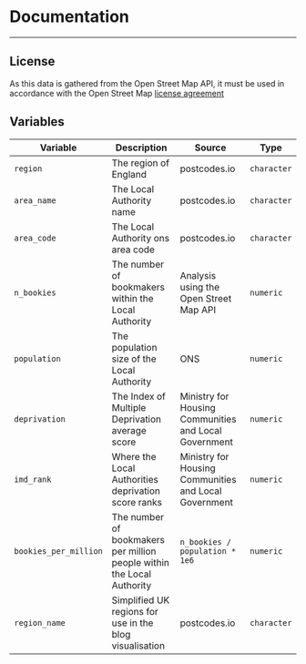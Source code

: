 # Documentation
---

## License

As this data is gathered from the Open Street Map API, it must be used in accordance with the Open Street Map [license agreement](https://www.openstreetmap.org/copyright)

## Variables

| Variable              | Description                                                            | Source                                                | Type        |
|-------------|---------------------------|-------------------|-------------|
| `region`              | The region of England                                                  | postcodes.io                                          | `character` |
| `area_name`           | The Local Authority name                                               | postcodes.io                                          | `character` |
| `area_code`           | The Local Authority ons area code                                      | postcodes.io                                          | `character` |
| `n_bookies`           | The number of bookmakers within the Local Authority                    | Analysis using the Open Street Map API                | `numeric`   |
| `population`          | The population size of the Local Authority                             | ONS                                                   | `numeric`   |
| `deprivation`         | The Index of Multiple Deprivation average score                        | Ministry for Housing Communities and Local Government | `numeric`   |
| `imd_rank`            | Where the Local Authorities deprivation score ranks                    | Ministry for Housing Communities and Local Government | `numeric`   |
| `bookies_per_million` | The number of bookmakers per million people within the Local Authority | `n_bookies / population * 1e6`                        | `numeric`   |
| `region_name`         | Simplified UK regions for use in the blog visualisation                | postcodes.io                                          | `character` |
